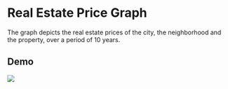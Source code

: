 # Real Estate Price Graph
The graph depicts the real estate prices of the city, the neighborhood and the property, over a period of 10 years.  

## Demo
<img src="https://i.imgur.com/Uux7hbO.gifv" />
